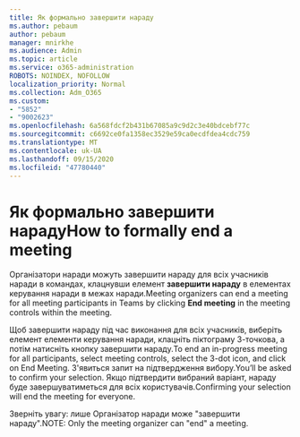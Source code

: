 ```yaml
---
title: Як формально завершити нараду
ms.author: pebaum
author: pebaum
manager: mnirkhe
ms.audience: Admin
ms.topic: article
ms.service: o365-administration
ROBOTS: NOINDEX, NOFOLLOW
localization_priority: Normal
ms.collection: Adm_O365
ms.custom:
- "5852"
- "9002623"
ms.openlocfilehash: 6a568fdcf2b431b67085a9c9d2c3e40bdcebf77c
ms.sourcegitcommit: c6692ce0fa1358ec3529e59ca0ecdfdea4cdc759
ms.translationtype: MT
ms.contentlocale: uk-UA
ms.lasthandoff: 09/15/2020
ms.locfileid: "47780440"
---
```

# <a name="how-to-formally-end-a-meeting"></a><span data-ttu-id="46d6a-102">Як формально завершити нараду</span><span class="sxs-lookup"><span data-stu-id="46d6a-102">How to formally end a meeting</span></span>

<span data-ttu-id="46d6a-103">Організатори наради можуть завершити нараду для всіх учасників наради в командах, клацнувши елемент **завершити нараду** в елементах керування наради в межах наради.</span><span class="sxs-lookup"><span data-stu-id="46d6a-103">Meeting organizers can end a meeting for all meeting participants in Teams by clicking **End meeting** in the meeting controls within the meeting.</span></span>  

<span data-ttu-id="46d6a-104">Щоб завершити нараду під час виконання для всіх учасників, виберіть елемент елементи керування наради, клацніть піктограму 3-точкова, а потім натисніть кнопку завершити нараду.</span><span class="sxs-lookup"><span data-stu-id="46d6a-104">To end an in-progress meeting for all participants, select meeting controls, select the 3-dot icon, and click on End Meeting.</span></span> <span data-ttu-id="46d6a-105">З'явиться запит на підтвердження вибору.</span><span class="sxs-lookup"><span data-stu-id="46d6a-105">You’ll be asked to confirm your selection.</span></span> <span data-ttu-id="46d6a-106">Якщо підтвердити вибраний варіант, нараду буде завершуватиметься для всіх користувачів.</span><span class="sxs-lookup"><span data-stu-id="46d6a-106">Confirming your selection will end the meeting for everyone.</span></span>

<span data-ttu-id="46d6a-107">Зверніть увагу: лише Організатор наради може "завершити нараду".</span><span class="sxs-lookup"><span data-stu-id="46d6a-107">NOTE: Only the meeting organizer can "end" a meeting.</span></span>